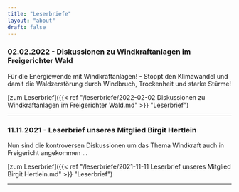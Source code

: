 ```yaml
---
title: "Leserbriefe"
layout: "about"
draft: false 
---
```



### 02.02.2022 - Diskussionen zu Wind&shy;kraft&shy;anlagen im Freigerichter Wald
Für die Energiewende mit Wind&shy;kraft&shy;anlagen! - Stoppt den Klimawandel und damit die Waldzerstörung durch Windbruch, Trockenheit und starke Stürme!

[zum Leserbrief]({{< ref "/leserbriefe/2022-02-02 Diskussionen zu Windkraftanlagen im Freigerichter Wald.md" >}} "Leserbrief")

<hr>

### 11.11.2021 - Leserbrief unseres Mitglied Birgit Hertlein
Nun sind die kontroversen Diskussionen um das Thema Windkraft auch in Freigericht angekommen …

[zum Leserbrief]({{< ref "/leserbriefe/2021-11-11 Leserbrief unseres Mitglied Birgit Hertlein.md" >}} "Leserbrief")

<hr>
